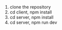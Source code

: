 1) clone the repository
2) cd client, npm install
3) cd server, npm install
4) cd server, npm run dev
